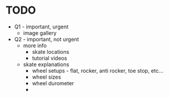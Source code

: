 # TODO

- Q1 - important, urgent
  - image gallery
- Q2 - important, not urgent
  - more info
    - skate locations
    - tutorial videos
  - skate explanations
    - wheel setups - flat, rocker, anti rocker, toe stop, etc...
    - wheel sizes
    - wheel durometer
    -
